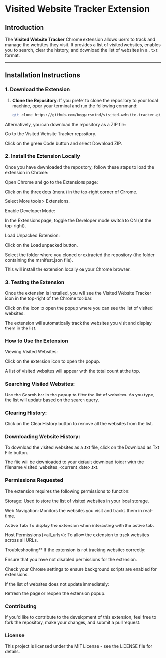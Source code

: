 # Visited Website Tracker Extension

## **Introduction**
The **Visited Website Tracker** Chrome extension allows users to track and manage the websites they visit. It provides a list of visited websites, enables you to search, clear the history, and download the list of websites in a `.txt` format.

---

## **Installation Instructions**

### **1. Download the Extension**

1. **Clone the Repository**:
   If you prefer to clone the repository to your local machine, open your terminal and run the following command:
   ```bash
   git clone https://github.com/beggarsmind/visited-website-tracker.git
Alternatively, you can download the repository as a ZIP file:

Go to the Visited Website Tracker repository.

Click on the green Code button and select Download ZIP.

### **2. Install the Extension Locally**
Once you have downloaded the repository, follow these steps to load the extension in Chrome:

Open Chrome and go to the Extensions page:

Click on the three dots (menu) in the top-right corner of Chrome.

Select More tools > Extensions.

Enable Developer Mode:

In the Extensions page, toggle the Developer mode switch to ON (at the top-right).

Load Unpacked Extension:

Click on the Load unpacked button.

Select the folder where you cloned or extracted the repository (the folder containing the manifest.json file).

This will install the extension locally on your Chrome browser.

### **3. Testing the Extension**
Once the extension is installed, you will see the Visited Website Tracker icon in the top-right of the Chrome toolbar.

Click on the icon to open the popup where you can see the list of visited websites.

The extension will automatically track the websites you visit and display them in the list.

### **How to Use the Extension**
Viewing Visited Websites:

Click on the extension icon to open the popup.

A list of visited websites will appear with the total count at the top.

### **Searching Visited Websites:**

Use the Search bar in the popup to filter the list of websites. As you type, the list will update based on the search query.

### **Clearing History:**

Click on the Clear History button to remove all the websites from the list.

### **Downloading Website History:**

To download the visited websites as a .txt file, click on the Download as Txt File button.

The file will be downloaded to your default download folder with the filename visited_websites_<current_date>.txt.

### **Permissions Requested**
The extension requires the following permissions to function:

Storage: Used to store the list of visited websites in your local storage.

Web Navigation: Monitors the websites you visit and tracks them in real-time.

Active Tab: To display the extension when interacting with the active tab.

Host Permissions (<all_urls>): To allow the extension to track websites across all URLs.

Troubleshooting**
If the extension is not tracking websites correctly:

Ensure that you have not disabled permissions for the extension.

Check your Chrome settings to ensure background scripts are enabled for extensions.

If the list of websites does not update immediately:

Refresh the page or reopen the extension popup.

### **Contributing**
If you'd like to contribute to the development of this extension, feel free to fork the repository, make your changes, and submit a pull request.

### **License**
This project is licensed under the MIT License - see the LICENSE file for details.
